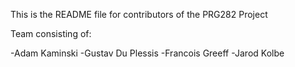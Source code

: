 This is the README file for contributors of the PRG282 Project

Team consisting of:

-Adam Kaminski
-Gustav Du Plessis
-Francois Greeff
-Jarod Kolbe
